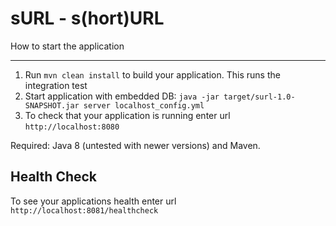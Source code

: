# sURL - s(hort)URL

How to start the application

---

1. Run `mvn clean install` to build your application. This runs the integration test
1. Start application with embedded DB: `java -jar target/surl-1.0-SNAPSHOT.jar server localhost_config.yml`
1. To check that your application is running enter url `http://localhost:8080`

Required: Java 8 (untested with newer versions) and Maven.

Health Check
---

To see your applications health enter url `http://localhost:8081/healthcheck`
